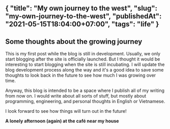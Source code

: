 {
    "title": "My own journey to the west",
    "slug": "my-own-journey-to-the-west",
    "publishedAt": "2021-05-15T18:04:00+07:00",
    "tags": "life"
}
---
Some thoughts about the growing journey 
---
This is my first post while the blog is still in development. 
Usually, we only start blogging after the site is officially launched.
But I thought it would be interesting to start blogging when the site is still incubating. 
I will update the blog development process along the way 
and it's a good idea to save some thoughts to look back in the future to see how much I was growing over time.

Anyway, this blog is intended to be a space 
where I publish all of my writing from now on. 
I would write about all sorts of stuff, 
but mostly about programming, engineering, and personal thoughts in English or Vietnamese.

I look forward to see how things will turn out in the future!

__A lonely afternoon (again) at the café near my house__
